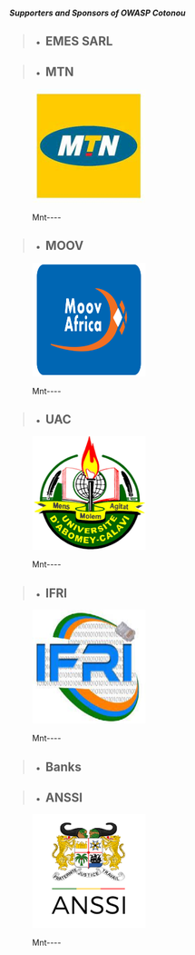 #### *Supporters and Sponsors of OWASP Cotonou*

> * ## EMES SARL

> * ## MTN 
<figure>
    <img alt="mtn-logo" src="assets/images/mtn.jpeg" width="200px" height="200px">
    <figcaption align="left">
        <p>Mnt----</p>
    </figcaption>
</figure>

> * ## MOOV
<figure>
    <img alt="moov-logo" src="assets/images/moov.png" width="200px" height="200px">
    <figcaption align="left">
        <p>Mnt----</p>
    </figcaption>
</figure>

> * ## UAC 
<figure>
    <img alt="uac-logo" src="assets/images/uac.png" width="200px" height="200px">
    <figcaption align="left">
        <p>Mnt----</p>
    </figcaption>
</figure>

> * ## IFRI 
<figure>
    <img alt="ifri-logo" src="assets/images/ifri.jpeg" width="200px" height="200px">
    <figcaption align="left">
        <p>Mnt----</p>
    </figcaption>
</figure>

> * ## Banks

> * ## ANSSI 
<figure>
    <img alt="anssi-logo" src="assets/images/anssi.png" width="200px" height="200px">
    <figcaption align="left">
        <p>Mnt----</p>
    </figcaption>
</figure>
